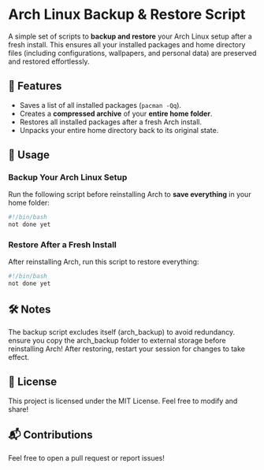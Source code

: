 # Arch Linux Backup & Restore Script

A simple set of scripts to **backup and restore** your Arch Linux setup after a fresh install. This ensures all your installed packages and home directory files (including configurations, wallpapers, and personal data) are preserved and restored effortlessly.

## 📜 Features
- Saves a list of all installed packages (`pacman -Qq`).
- Creates a **compressed archive** of your **entire home folder**.
- Restores all installed packages after a fresh Arch install.
- Unpacks your entire home directory back to its original state.

## 🚀 Usage

### **Backup Your Arch Linux Setup**
Run the following script before reinstalling Arch to **save everything** in your home folder:

```bash
#!/bin/bash
not done yet
```

### **Restore After a Fresh Install**

After reinstalling Arch, run this script to restore everything:

```bash
#!/bin/bash
not done yet
```

## 🛠️ Notes

The backup script excludes itself (arch_backup) to avoid redundancy.
ensure you copy the arch_backup folder to external storage before reinstalling Arch!
After restoring, restart your session for changes to take effect.

## 📜 License

This project is licensed under the MIT License. Feel free to modify and share!

## 📬 Contributions

Feel free to open a pull request or report issues!

